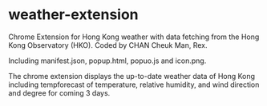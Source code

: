 # weather-extension
Chrome Extension for Hong Kong weather with data fetching from the Hong Kong Observatory (HKO). Coded by CHAN Cheuk Man, Rex. 

Including manifest.json, popup.html, popuo.js and icon.png. 

The chrome extension displays the up-to-date weather data of Hong Kong including tempforecast of temperature, relative humidity, and wind direction and degree for coming 3 days.
